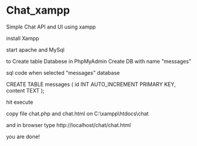 # Chat_xampp
Simple Chat API and UI using xampp

install Xampp

start apache and MySql

to Create table Databese in PhpMyAdmin
Create DB with name "messages"

sql code when selected "messages" database 

CREATE TABLE messages (
  id INT AUTO_INCREMENT PRIMARY KEY,
  content TEXT
);

hit execute

copy file chat.php and chat.html on C:\xampp\htdocs\chat

and in browser type http://localhost/chat/chat.html

you are done!
